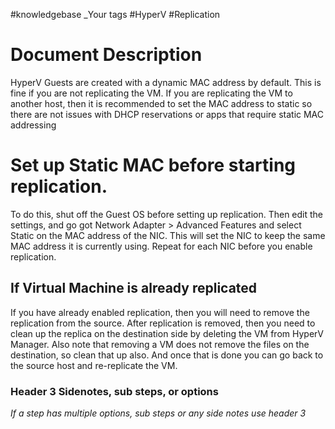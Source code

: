 #knowledgebase  _Your tags #HyperV #Replication

# Document Description
HyperV Guests are created with a dynamic MAC address by default. This is fine if you are not replicating the VM. If you are replicating the VM to another host, then it is recommended to set the MAC address to static so there are not issues with DHCP reservations or apps that require static MAC addressing

# Set up Static MAC before starting replication.
To do this, shut off the Guest OS before setting up replication. Then edit the settings, and go got Network Adapter > Advanced Features and select Static on the MAC address of the NIC. This will set the NIC to keep the same MAC address it is currently using. Repeat for each NIC before you enable replication.

## If Virtual Machine is already replicated
If you have already enabled replication, then you will need to remove the replication from the source. After replication is removed, then you need to clean up the replica on the destination side by deleting the VM from HyperV Manager. Also note that removing a VM does not remove the files on the destination, so clean that up also. And once that is done you can go back to the source host and re-replicate the VM.

### Header 3 Sidenotes, sub steps, or options
_If a step has multiple options, sub steps or any side notes use header 3_